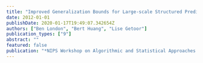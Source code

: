 ```yaml
---
title: "Improved Generalization Bounds for Large-scale Structured Prediction"
date: 2012-01-01
publishDate: 2020-01-17T19:49:07.342654Z
authors: ["Ben London", "Bert Huang", "Lise Getoor"]
publication_types: ["9"]
abstract: ""
featured: false
publication: "*NIPS Workshop on Algorithmic and Statistical Approaches for Large Social Networks*"
---
```


